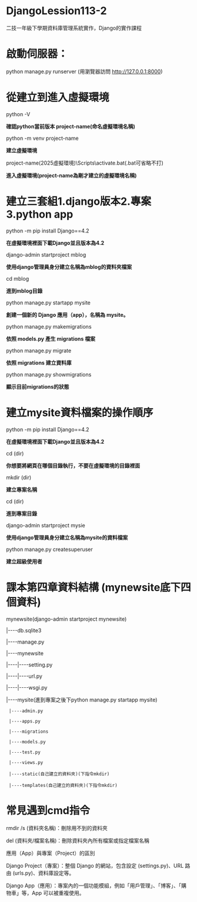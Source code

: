 # DjangoLession113-2
二技一年級下學期資料庫管理系統實作，Django的實作課程

# 啟動伺服器：
python manage.py runserver 
(用瀏覽器訪問 http://127.0.0.1:8000)


# 從建立到進入虛擬環境
python -V 

**確認python當前版本 project-name(命名虛擬環境名稱)**

python -m venv project-name

**建立虛擬環境**

project-name(2025虛擬環境)\Scripts\activate.bat(.bat可省略不打)

**進入虛擬環境(project-name為剛才建立的虛擬環境名稱)**

# 建立三套組1.django版本2.專案3.python app
python -m pip install Django==4.2

**在虛擬環境裡面下載Django並且版本為4.2**

django-admin startproject mblog

**使用django管理員身分建立名稱為mblog的資料夾檔案**

cd mblog

**進到mblog目錄**

python manage.py startapp mysite

**創建一個新的 Django 應用（app），名稱為 mysite。**

python manage.py makemigrations

**依照 models.py 產生 migrations 檔案**

python manage.py migrate

**依照 migrations 建立資料庫**

python manage.py showmigrations

**顯示目前migrations的狀態**

# 建立mysite資料檔案的操作順序
python -m pip install Django==4.2

**在虛擬環境裡面下載Django並且版本為4.2**

cd (dir)

**你想要將網頁在哪個目錄執行，不要在虛擬環境的目錄裡面**

mkdir (dir)

**建立專案名稱**

cd (dir)

**進到專案目錄**

django-admin startproject mysie

**使用django管理員身分建立名稱為mysite的資料檔案**

python manage.py createsuperuser

**建立超級使用者**

# 課本第四章資料結構 (mynewsite底下四個資料)

mynewsite(django-admin startproject mynewsite)

|----db.sqlite3

|----manage.py

|----mynewsite

|----|----setting.py

|----|----url.py

|----|----wsgi.py

|----mysite(進到專案之後下python manage.py startapp mysite)

     |----admin.py

     |----apps.py

     |----migrations

     |----models.py

     |----test.py

     |----views.py

     |----static(自己建立的資料夾)(下指令mkdir)

     |----templates(自己建立的資料夾)(下指令mkdir)
# 常見遇到cmd指令

rmdir /s (資料夾名稱)：刪除用不到的資料夾

del (資料夾/檔案名稱)：刪除資料夾內所有檔案或指定檔案名稱

應用（App）與專案（Project）的區別

Django Project（專案）：整個 Django 的網站，包含設定 (settings.py)、URL 路由 (urls.py)、資料庫設定等。

Django App（應用）：專案內的一個功能模組，例如「用戶管理」、「博客」、「購物車」等，App 可以被重複使用。
